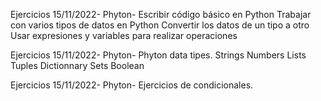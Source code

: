 Ejercicios 15/11/2022- Phyton- 
Escribir código básico en Python
Trabajar con varios tipos de datos en Python
Convertir los datos de un tipo a otro
Usar expresiones y variables para realizar operaciones

Ejercicios 15/11/2022- Phyton-
Phyton data tipes.
Strings
Numbers
Lists
Tuples
Dictionnary
Sets
Boolean

Ejercicios 15/11/2022- Phyton-
Ejercicios de condicionales.
